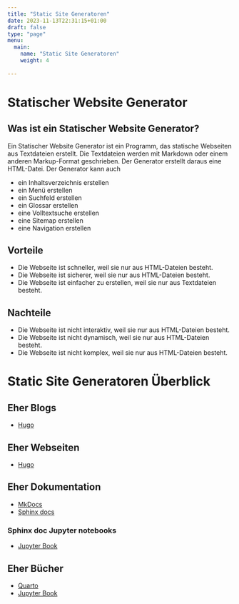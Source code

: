 ```yaml
---
title: "Static Site Generatoren"
date: 2023-11-13T22:31:15+01:00
draft: false
type: "page"
menu: 
  main:
    name: "Static Site Generatoren"
    weight: 4
    
---
```


# Statischer Website Generator

## Was ist ein Statischer Website Generator?
Ein Statischer Website Generator ist ein Programm, das statische Webseiten aus Textdateien erstellt. Die Textdateien werden mit Markdown oder einem anderen Markup-Format geschrieben. Der Generator erstellt daraus eine HTML-Datei. Der Generator kann auch
- ein Inhaltsverzeichnis erstellen
- ein Menü erstellen
- ein Suchfeld erstellen
- ein Glossar erstellen
- eine Volltextsuche erstellen
- eine Sitemap erstellen
- eine Navigation erstellen

## Vorteile
- Die Webseite ist schneller, weil sie nur aus HTML-Dateien besteht.
- Die Webseite ist sicherer, weil sie nur aus HTML-Dateien besteht.
- Die Webseite ist einfacher zu erstellen, weil sie nur aus Textdateien besteht.

## Nachteile
- Die Webseite ist nicht interaktiv, weil sie nur aus HTML-Dateien besteht.
- Die Webseite ist nicht dynamisch, weil sie nur aus HTML-Dateien besteht.
- Die Webseite ist nicht komplex, weil sie nur aus HTML-Dateien besteht.

# Static Site Generatoren Überblick
## Eher Blogs
* [Hugo](/hugo/)

## Eher Webseiten
* [Hugo](/hugo/)

## Eher Dokumentation
* [MkDocs](/mkdocs/)
* [Sphinx docs](/sphinx-doc-org/)
### Sphinx doc Jupyter notebooks
*  [Jupyter Book](/jupyterbook/)
## Eher Bücher
* [Quarto](/quarto/)
* [Jupyter Book](/jupyterbook/)








